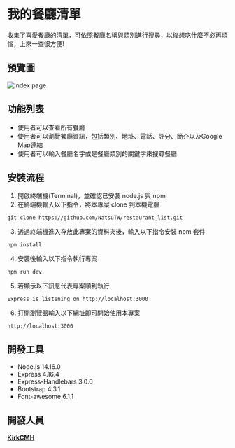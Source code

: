 # 我的餐廳清單

收集了喜愛餐廳的清單，可依照餐廳名稱與類別進行搜尋，以後想吃什麼不必再煩惱，上來一查很方便!

## 預覽圖

![index page](/public/image/AC_2-3_F_A1.png)

## 功能列表

- 使用者可以查看所有餐廳
- 使用者可以瀏覽餐廳資訊，包括類別、地址、電話、評分、簡介以及Google Map連結
- 使用者可以輸入餐廳名字或是餐廳類別的關鍵字來搜尋餐廳

## 安裝流程

1. 開啟終端機(Terminal)，並確認已安裝 node.js 與 npm 
2. 在終端機輸入以下指令，將本專案 clone 到本機電腦

```
git clone https://github.com/NatsuTW/restaurant_list.git
```

3. 透過終端機進入存放此專案的資料夾後，輸入以下指令安裝 npm 套件

```
npm install
```

4. 安裝後輸入以下指令執行專案

```
npm run dev
```

5. 若顯示以下訊息代表專案順利執行

```
Express is listening on http://localhost:3000
```

6. 打開瀏覽器輸入以下網址即可開始使用本專案

```
http://localhost:3000
```

## 開發工具

- Node.js 14.16.0
- Express 4.16.4
- Express-Handlebars 3.0.0
- Bootstrap 4.3.1
- Font-awesome 6.1.1



## 開發人員

[**KirkCMH**](https://github.com/PurpleBooth)